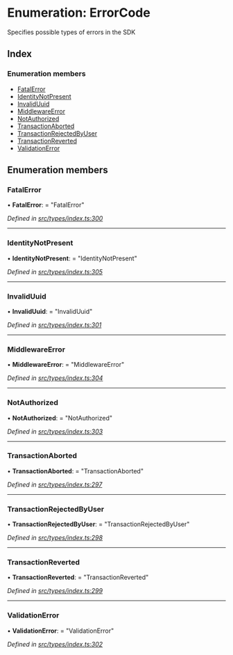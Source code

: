 # Enumeration: ErrorCode

Specifies possible types of errors in the SDK

## Index

### Enumeration members

* [FatalError](errorcode.md#fatalerror)
* [IdentityNotPresent](errorcode.md#identitynotpresent)
* [InvalidUuid](errorcode.md#invaliduuid)
* [MiddlewareError](errorcode.md#middlewareerror)
* [NotAuthorized](errorcode.md#notauthorized)
* [TransactionAborted](errorcode.md#transactionaborted)
* [TransactionRejectedByUser](errorcode.md#transactionrejectedbyuser)
* [TransactionReverted](errorcode.md#transactionreverted)
* [ValidationError](errorcode.md#validationerror)

## Enumeration members

###  FatalError

• **FatalError**: = "FatalError"

*Defined in [src/types/index.ts:300](https://github.com/PolymathNetwork/polymesh-sdk/blob/b3cdc9b/src/types/index.ts#L300)*

___

###  IdentityNotPresent

• **IdentityNotPresent**: = "IdentityNotPresent"

*Defined in [src/types/index.ts:305](https://github.com/PolymathNetwork/polymesh-sdk/blob/b3cdc9b/src/types/index.ts#L305)*

___

###  InvalidUuid

• **InvalidUuid**: = "InvalidUuid"

*Defined in [src/types/index.ts:301](https://github.com/PolymathNetwork/polymesh-sdk/blob/b3cdc9b/src/types/index.ts#L301)*

___

###  MiddlewareError

• **MiddlewareError**: = "MiddlewareError"

*Defined in [src/types/index.ts:304](https://github.com/PolymathNetwork/polymesh-sdk/blob/b3cdc9b/src/types/index.ts#L304)*

___

###  NotAuthorized

• **NotAuthorized**: = "NotAuthorized"

*Defined in [src/types/index.ts:303](https://github.com/PolymathNetwork/polymesh-sdk/blob/b3cdc9b/src/types/index.ts#L303)*

___

###  TransactionAborted

• **TransactionAborted**: = "TransactionAborted"

*Defined in [src/types/index.ts:297](https://github.com/PolymathNetwork/polymesh-sdk/blob/b3cdc9b/src/types/index.ts#L297)*

___

###  TransactionRejectedByUser

• **TransactionRejectedByUser**: = "TransactionRejectedByUser"

*Defined in [src/types/index.ts:298](https://github.com/PolymathNetwork/polymesh-sdk/blob/b3cdc9b/src/types/index.ts#L298)*

___

###  TransactionReverted

• **TransactionReverted**: = "TransactionReverted"

*Defined in [src/types/index.ts:299](https://github.com/PolymathNetwork/polymesh-sdk/blob/b3cdc9b/src/types/index.ts#L299)*

___

###  ValidationError

• **ValidationError**: = "ValidationError"

*Defined in [src/types/index.ts:302](https://github.com/PolymathNetwork/polymesh-sdk/blob/b3cdc9b/src/types/index.ts#L302)*
